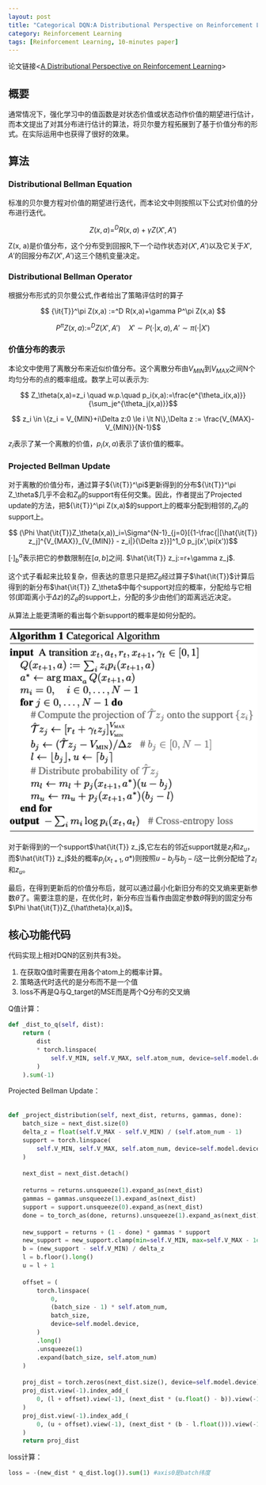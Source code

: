 ```yaml
---
layout: post
title: "Categorical DQN:A Distributional Perspective on Reinforcement Learning"
category: Reinforcement Learning
tags: [Reinforcement Learning, 10-minutes paper]
---
```


论文链接<[A Distributional Perspective on Reinforcement Learning](https://arxiv.org/pdf/1707.06887.pdf)>

## 概要

通常情况下，强化学习中的值函数是对状态价值或状态动作价值的期望进行估计，而本文提出了对其分布进行估计的算法，将贝尔曼方程拓展到了基于价值分布的形式。在实际运用中也获得了很好的效果。

## 算法

### Distributional Bellman Equation

标准的贝尔曼方程对价值的期望进行迭代，而本论文中则按照以下公式对价值的分布进行迭代。

$$ Z(x, a) =^D R(x, a) +\gamma Z(X', A') $$

Z(x, a)是价值分布，这个分布受到回报R,下一个动作状态对$(X',A')$以及它关于$X',A'$的回报分布$Z(X',A')$这三个随机变量决定。

### Distributional Bellman Operator

根据分布形式的贝尔曼公式,作者给出了策略评估时的算子

$$ {\it{T}}^\pi Z(x,a) :=^D R(x,a)+\gamma P^\pi Z(x,a)  $$

$$ P^\pi Z(x,a):=^D Z(X',A') \quad X'\sim P(·|x,a),A' \sim \pi(·|X') $$

### 价值分布的表示

本论文中使用了离散分布来近似价值分布。这个离散分布由$V_{MIN}$到$V_{MAX}$之间N个均匀分布的点的概率组成。数学上可以表示为:

$$ Z_\theta(x,a)=z_i \quad w.p.\quad p_i(x,a):=\frac{e^{\theta_i(x,a)}}{\sum_je^{\theta_j(x,a)}}$$

$$ z_i \in \{z_i = V_{MIN}+i\Delta z:0 \le i \lt N\},\Delta z := \frac{V_{MAX}-V_{MIN}}{N-1}$$

$z_i$表示了某一个离散的价值，$p_i(x,a)$表示了该价值的概率。


### Projected Bellman Update

对于离散的价值分布，通过算子${\it{T}}^\pi$更新得到的分布${\it{Τ}}^\pi Z_\theta$几乎不会和$Z_\theta$的support有任何交集。因此，作者提出了Projected update的方法，把${\it{T}}^\pi Z(x,a)$的support上的概率分配到相邻的,$Z_\theta$的support上。

$$ (\Phi \hat{\it{T}}Z_\theta(x,a))_i=\Sigma^{N-1}_{j=0}[{1-\frac{|[\hat{\it{T}} z_j]^{V_{MAX}}_{V_{MIN}} - z_i|}{\Delta z}}]^1_0 p_j(x',\pi(x'))$$

$[·]^a_b$表示把它的参数限制在$[a,b]$之间.
$\hat{\it{T}} z_j:=r+\gamma z_j$.

这个式子看起来比较复杂，但表达的意思只是把$Z_\theta$经过算子$\hat{\it{T}}$计算后得到的新分布$\hat{\it{T}} Z_\theta$中每个support对应的概率，分配给与它相邻(即距离小于$\Delta z$)的$Z_\theta$的support上，分配的多少由他们的距离远近决定。

从算法上能更清晰的看出每个新support的概率是如何分配的。

![20200819160058](https://raw.githubusercontent.com/lanpartis/DocsPics/master/images_for_docs/20200819160058.png)

对于新得到的一个support$\hat{\it{T}} z_j$,它左右的邻近support就是$z_l$和$z_u$，而$\hat{\it{T}} z_j$处的概率$p_j(x_{t+1},a*)$则按照$u-b_j$与$b_j-l$这一比例分配给了$z_l$和$z_u$。

最后，在得到更新后的价值分布后，就可以通过最小化新旧分布的交叉熵来更新参数$\theta$了。需要注意的是，在优化时，新分布应当看作由固定参数$\hat\theta$得到的固定分布$\Phi \hat{\it{T}}Z_{\hat\theta}(x,a))$。

## 核心功能代码
代码实现上相对DQN的区别共有3处。
1. 在获取Q值时需要在用各个atom上的概率计算。
2. 策略迭代时迭代的是分布而不是一个值
3. loss不再是Q与Q_target的MSE而是两个Q分布的交叉熵

Q值计算：
```python
def _dist_to_q(self, dist):
    return (
        dist
        * torch.linspace(
            self.V_MIN, self.V_MAX, self.atom_num, device=self.model.device
        )
    ).sum(-1)
```

Projected Bellman Update：
```python

def _project_distribution(self, next_dist, returns, gammas, done):
    batch_size = next_dist.size(0)
    delta_z = float(self.V_MAX - self.V_MIN) / (self.atom_num - 1)
    support = torch.linspace(
        self.V_MIN, self.V_MAX, self.atom_num, device=self.model.device
    )

    next_dist = next_dist.detach()

    returns = returns.unsqueeze(1).expand_as(next_dist)
    gammas = gammas.unsqueeze(1).expand_as(next_dist)
    support = support.unsqueeze(0).expand_as(next_dist)
    done = to_torch_as(done, returns).unsqueeze(1).expand_as(next_dist)

    new_support = returns + (1 - done) * gammas * support
    new_support = new_support.clamp(min=self.V_MIN, max=self.V_MAX - 1e-4)
    b = (new_support - self.V_MIN) / delta_z
    l = b.floor().long()
    u = l + 1

    offset = (
        torch.linspace(
            0,
            (batch_size - 1) * self.atom_num,
            batch_size,
            device=self.model.device,
        )
        .long()
        .unsqueeze(1)
        .expand(batch_size, self.atom_num)
    )

    proj_dist = torch.zeros(next_dist.size(), device=self.model.device)
    proj_dist.view(-1).index_add_(
        0, (l + offset).view(-1), (next_dist * (u.float() - b)).view(-1)
    )
    proj_dist.view(-1).index_add_(
        0, (u + offset).view(-1), (next_dist * (b - l.float())).view(-1)
    )
    return proj_dist
```

loss计算：
```python
loss = -(new_dist * q_dist.log()).sum(1) #axis0是batch纬度
```
